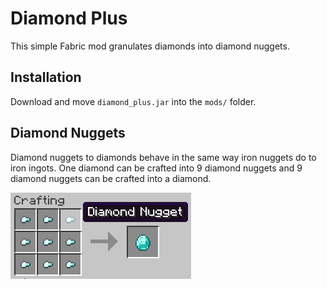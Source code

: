 # Diamond Plus

This simple Fabric mod granulates diamonds into diamond nuggets.

## Installation

Download and move ``diamond_plus.jar`` into the ``mods/`` folder.

## Diamond Nuggets

Diamond nuggets to diamonds behave in the same way iron nuggets do to iron 
ingots. One diamond can be crafted into 9 diamond nuggets and 9 diamond 
nuggets can be crafted into a diamond.

![image](diamond_nuggets_recipe.png)